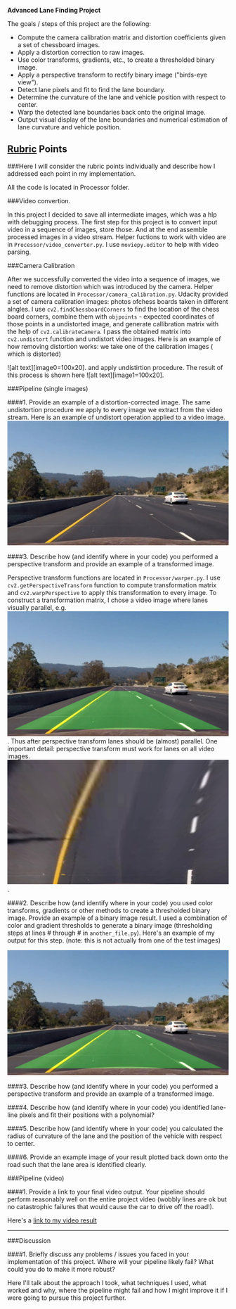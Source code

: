 **Advanced Lane Finding Project**

The goals / steps of this project are the following:

* Compute the camera calibration matrix and distortion coefficients given a set of chessboard images.
* Apply a distortion correction to raw images.
* Use color transforms, gradients, etc., to create a thresholded binary image.
* Apply a perspective transform to rectify binary image ("birds-eye view").
* Detect lane pixels and fit to find the lane boundary.
* Determine the curvature of the lane and vehicle position with respect to center.
* Warp the detected lane boundaries back onto the original image.
* Output visual display of the lane boundaries and numerical estimation of lane curvature and vehicle position.

[//]: # (Image References)
[image0]: ./examples/calibration1.jpg "chess"
[image1]: ./examples/calibration1_u.jpg "Undistorted chess"
[image2]: ./examples/undistort_0180.jpeg "Undistorted video image"
[image3]: ./examples/perspective_0180.jpeg "Perspective transform"
[image4]: ./examples/warped_0180.jpeg "Warped image"
[image5]: ./examples/warped_0256.jpeg "Clear colors, warped"
[image6]: ./examples/hsl_s_0256.jpeg "Clear colors, hsl"
[image7]: ./examples/hsv_white_0256.jpeg "Detecting white color"
[image8]: ./examples/hsv_yellow_0256.jpeg "Detecting yellow color"
[image9]: ./examples/warped_0227.jpeg "Difficult colors"
[image10]: ./examples/hsl_thresh_0227.jpeg "HSL transform"
[image11]: ./examples/hsv_thresh_0227.jpeg "HSV transform"
[image12]: ./examples/hls_l_0227.jpeg "HSL L transform"
[image13]: ./examples/hls_l_0227.jpeg "HSL L transform"
[image14]: ./examples/lane_detection.png "Lane detection algo"
[video1]: ./output_video.mp4 "Project Video"

## [Rubric](https://review.udacity.com/#!/rubrics/571/view) Points
###Here I will consider the rubric points individually and describe how I addressed each point in my implementation.  

All the code is located in Processor folder.

###Video convertion.

In this project I decided to save all intermediate images, which was a hlp with debugging process. The first step for this project is to convert input video in a sequence of images, store those. And at the end assemble processed images in a video stream. Helper fuctions to work with video are in `Processor/video_converter.py`. I use `moviepy.editor` to help with video parsing.

###Camera Calibration

After we successfully converted the video into a  sequence of images, we need to remove distortion which was introduced by the camera. Helper functions are located in `Processor/camera_calibration.py`. Udacity provided a set of camera calibration images:  photos ofchess boards taken in different alngles. I use `cv2.findChessboardCorners` to find the location of the chess board corners, combine them with `objpoints` - expected coordinates of those points in a undistorted image, and generate callibration matrix with the help of `cv2.calibrateCamera`. I pass the obtained matrix into `cv2.undistort` function and undistort video images. Here is an example of how removing distortion works: we take one of the calibration images ( which is distorted)

![alt text][image0=100x20].
and apply undistirtion procedure. The result of this process is shown here
![alt text][image1=100x20].

###Pipeline (single images)

####1. Provide an example of a distortion-corrected image.
The same undistortion procedure we apply to every image we extract from the video stream. Here is an example of undistort operation applied to a video image.
![alt text][image2]

####3. Describe how (and identify where in your code) you performed a perspective transform and provide an example of a transformed image.

Perspective transform functions are located in `Processor/warper.py`. I use `cv2.getPerspectiveTransform` function to compute transformation matrix and `cv2.warpPerspective` to apply this transformation to every image. To construct a transformation matrix, I chose a video image where lanes visually parallel, e.g. 
![alt text][image3]. Thus after perspective transform lanes should be (almost) parallel. One important detail: perspective transform must work for lanes on all video images. 
![alt text][image5].

####2. Describe how (and identify where in your code) you used color transforms, gradients or other methods to create a thresholded binary image.  Provide an example of a binary image result.
I used a combination of color and gradient thresholds to generate a binary image (thresholding steps at lines # through # in `another_file.py`).  Here's an example of my output for this step.  (note: this is not actually from one of the test images)

![alt text][image3]

####3. Describe how (and identify where in your code) you performed a perspective transform and provide an example of a transformed image.


####4. Describe how (and identify where in your code) you identified lane-line pixels and fit their positions with a polynomial?


####5. Describe how (and identify where in your code) you calculated the radius of curvature of the lane and the position of the vehicle with respect to center.


####6. Provide an example image of your result plotted back down onto the road such that the lane area is identified clearly.


###Pipeline (video)

####1. Provide a link to your final video output.  Your pipeline should perform reasonably well on the entire project video (wobbly lines are ok but no catastrophic failures that would cause the car to drive off the road!).

Here's a [link to my video result]([video1])

---

###Discussion

####1. Briefly discuss any problems / issues you faced in your implementation of this project.  Where will your pipeline likely fail?  What could you do to make it more robust?

Here I'll talk about the approach I took, what techniques I used, what worked and why, where the pipeline might fail and how I might improve it if I were going to pursue this project further.  

